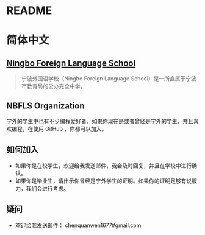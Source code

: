 # README
# 简体中文
## [Ningbo Foreign Language School](http://www.ningwai.net/)
> 宁波外国语学校（Ningbo Foreign Language School）是一所直属于宁波市教育局的公办完全中学。

## NBFLS Organization
宁外的学生中也有不少编程爱好者，如果你现在是或者曾经是宁外的学生，并且喜欢编程，在使用 GitHub ，你都可以加入。

## 如何加入
- 如果你是在校学生，欢迎给我发送邮件，我会及时回复，并且在学校中进行确认。
- 如果你是毕业生，请出示你曾经是宁外学生的证明。如果你的证明足够有说服力，我们会进行考虑。

## 疑问
- 欢迎给我发送邮件： chenquanwen1677#gmail.com


